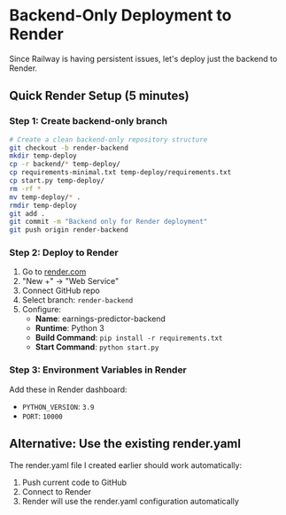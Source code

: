 # Backend-Only Deployment to Render

Since Railway is having persistent issues, let's deploy just the backend to Render.

## Quick Render Setup (5 minutes)

### Step 1: Create backend-only branch
```bash
# Create a clean backend-only repository structure
git checkout -b render-backend
mkdir temp-deploy
cp -r backend/* temp-deploy/
cp requirements-minimal.txt temp-deploy/requirements.txt
cp start.py temp-deploy/
rm -rf *
mv temp-deploy/* .
rmdir temp-deploy
git add .
git commit -m "Backend only for Render deployment"
git push origin render-backend
```

### Step 2: Deploy to Render
1. Go to [render.com](https://render.com)
2. "New +" → "Web Service"
3. Connect GitHub repo
4. Select branch: `render-backend`
5. Configure:
   - **Name**: earnings-predictor-backend
   - **Runtime**: Python 3
   - **Build Command**: `pip install -r requirements.txt`
   - **Start Command**: `python start.py`

### Step 3: Environment Variables in Render
Add these in Render dashboard:
- `PYTHON_VERSION`: `3.9`
- `PORT`: `10000`

## Alternative: Use the existing render.yaml

The render.yaml file I created earlier should work automatically:

1. Push current code to GitHub
2. Connect to Render
3. Render will use the render.yaml configuration automatically